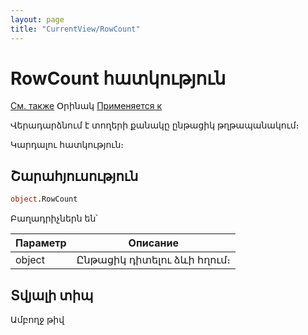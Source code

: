 ```yaml
---
layout: page
title: "CurrentView/RowCount"
---
```



# RowCount հատկություն

[См. также](../Frmpttel.md) Օրինակ [Применяется к](../Frmpttel.md)

Վերադարձնում է տողերի քանակը ընթացիկ թղթապանակում։

Կարդալու հատկություն։

## Շարահյուսություն

``` vb
object.RowCount
```
Բաղադրիչներն են՝


| Параметр | Описание |
|--|--|
| object | Ընթացիկ դիտելու ձևի հղում։  |

## Տվյալի տիպ

Ամբողջ թիվ
